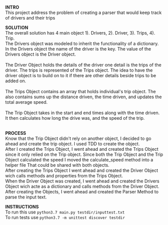 **INTRO**<br/>
This project address the problem of creating a parser that would keep track of drivers and their trips</br>

**SOLUTION**<br/>
The overall solution has 4 main object 1). Drivers, 2). Driver, 3). Trips, 4). Trip.<br/>
The Drivers object was modeled to inherit the functionality of a dictionary. In the Drivers object the name of the
 driver is the key. The value of the Drivers object is the Driver object.
 <br/>
 <br/>
 The Driver Object holds the details of the driver one detail is the trips of the driver. The trips is represented
 of the Trips object. The idea to have the driver object is to build on to it if there are other details beside trips to be added on.<br/>
 <br/>
 The Trips Object contains an array that holds individual's trip object. The also contains sums up the distance driven,
 the time driven, and updates the total average speed.<br/>
 <br/>
 The Trip Object takes in the start and end times along with the time driven. It then calculates how long the drive was,
 and the speed of the trip.
 <br/>
 <br/>
 
 **PROCESS**<br/>
Know that the Trip Object didn't rely on another object, I decided to go ahead and create the trip object. 
I used TDD to create the object.<br/>
After I created the Trips Object, I went ahead and created the Trips Object since it only relied on the Trip object.
Since both the Trip Object and the Trip Object calculated the speed I moved the calculate_speed method into a helper file
That could be shared with both objects.<br/> 
After creating the Trips Object I went ahead and created the Driver Object wich calls methods and properties from
the Trips Object.<br/>
When the Driver Object was created, I went ahead and created the Drivers Object wich acte as a dictionary and calls
methods from the Driver Object.<br/>
After creating the Objects, I went ahead and created the Parser Method to parse the input text.

**INSTRUCTIONS**<br/>
To run this use ```python3.7 main.py testdir/inputtest.txt```<br/> 
To run tests use ```python3.7 -m unittest discover testdir```

 
 
 
 